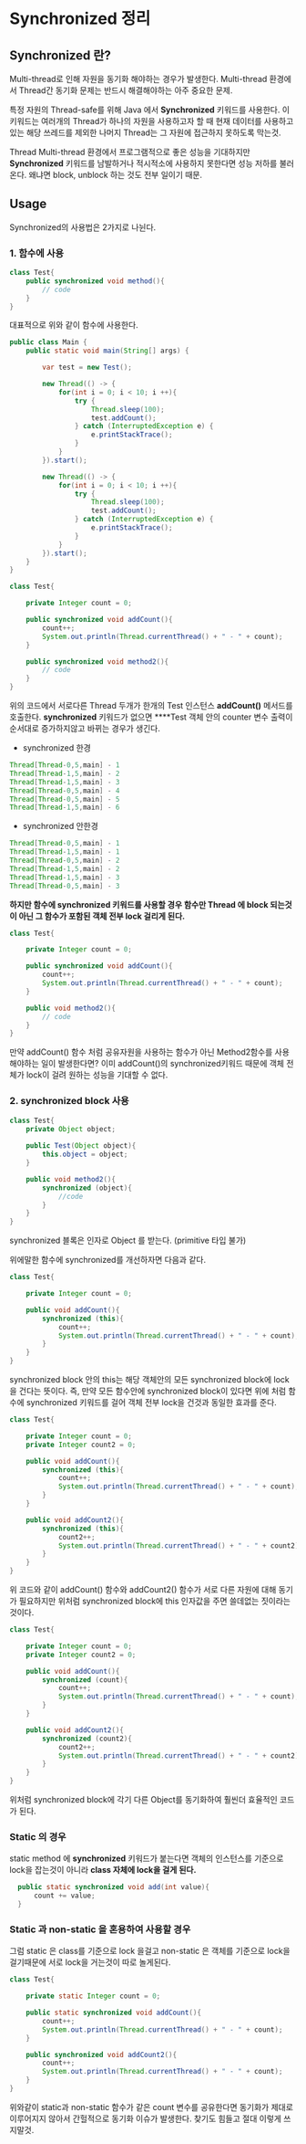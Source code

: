 # Synchronized 정리

## Synchronized 란?

Multi-thread로 인해 자원을 동기화 해야하는 경우가 발생한다. Multi-thread 환경에서 Thread간 동기화 문제는 반드시 해결해야하는 아주 중요한 문제. 

특정 자원의 Thread-safe를 위해 Java 에서 **Synchronized** 키워드를 사용한다. 이 키워드는 여러개의 Thread가 하나의 자원을 사용하고자 할 때 현재 데이터를 사용하고 있는 해당 쓰레드를 제외한 나머지 Thread는 그 자원에 접근하지 못하도록 막는것.

Thread Multi-thread 환경에서 프로그램적으로 좋은 성능을 기대하지만 **Synchronized** 키워드를 남발하거나 적시적소에 사용하지 못한다면 성능 저하를 불러온다. 왜냐면 block, unblock 하는 것도 전부 일이기 때문.

## Usage

Synchronized의 사용법은 2가지로 나뉜다.

### 1. 함수에 사용

```java
class Test{
    public synchronized void method(){
        // code
    }
}
```

대표적으로 위와 같이 함수에 사용한다.

```java
public class Main {
    public static void main(String[] args) {

        var test = new Test();

        new Thread(() -> {
            for(int i = 0; i < 10; i ++){
                try {
                    Thread.sleep(100);
                    test.addCount();
                } catch (InterruptedException e) {
                    e.printStackTrace();
                }
            }
        }).start();

        new Thread(() -> {
            for(int i = 0; i < 10; i ++){
                try {
                    Thread.sleep(100);
                    test.addCount();
                } catch (InterruptedException e) {
                    e.printStackTrace();
                }
            }
        }).start();
    }
}

class Test{

    private Integer count = 0;

    public synchronized void addCount(){
        count++;
        System.out.println(Thread.currentThread() + " - " + count);
    }

    public synchronized void method2(){
        // code
    }
}
```

위의 코드에서 서로다른 Thread 두개가 한개의 Test 인스턴스 **addCount\(\)** 메서드를 호출한다.  **synchronized** 키워드가 없으면 ****Test 객체 안의 counter 변수 출력이 순서대로 증가하지않고 바뀌는 경우가 생긴다.

* synchronized 한경

```java
Thread[Thread-0,5,main] - 1
Thread[Thread-1,5,main] - 2
Thread[Thread-1,5,main] - 3
Thread[Thread-0,5,main] - 4
Thread[Thread-0,5,main] - 5
Thread[Thread-1,5,main] - 6
```

* synchronized 안한경

```java
Thread[Thread-0,5,main] - 1
Thread[Thread-1,5,main] - 1
Thread[Thread-0,5,main] - 2
Thread[Thread-1,5,main] - 2
Thread[Thread-1,5,main] - 3
Thread[Thread-0,5,main] - 3
```

**하지만 함수에 synchronized 키워드를 사용할 경우 함수만 Thread 에 block 되는것이 아닌 그 함수가 포함된 객체 전부 lock 걸리게 된다.** 

```java
class Test{

    private Integer count = 0;

    public synchronized void addCount(){
        count++;
        System.out.println(Thread.currentThread() + " - " + count);
    }

    public void method2(){
        // code
    }
}
```

만약 addCount\(\) 함수 처럼 공유자원을 사용하는 함수가 아닌 Method2함수를 사용해야하는 일이 발생한다면? 이미 addCount\(\)의 synchronized키워드 때문에 객체 전체가 lock이 걸려 원하는 성능을 기대할 수 없다.

### 2. **synchronized block 사용**

```java
class Test{
    private Object object;
    
    public Test(Object object){
        this.object = object;
    }

    public void method2(){
        synchronized (object){
            //code
        }
    }
}
```

synchronized 블록은 인자로 Object 를 받는다. \(primitive 타입 불가\)

위에말한 함수에 synchronized를 개선하자면 다음과 같다.

```java
class Test{

    private Integer count = 0;

    public void addCount(){
        synchronized (this){
            count++;
            System.out.println(Thread.currentThread() + " - " + count);
        }
    }
}
```

synchronized block 안의 this는 해당 객체안의 모든 synchronized block에 lock을 건다는 뜻이다. 즉, 만약 모든 함수안에 synchronized block이 있다면 위에 처럼 함수에 synchronized 키워드를 걸어 객체 전부 lock을 건것과 동일한 효과를 준다.

```java
class Test{

    private Integer count = 0;
    private Integer count2 = 0;

    public void addCount(){
        synchronized (this){
            count++;
            System.out.println(Thread.currentThread() + " - " + count);
        }
    }

    public void addCount2(){
        synchronized (this){
            count2++;
            System.out.println(Thread.currentThread() + " - " + count2);
        }
    }
}
```

위 코드와 같이 addCount\(\) 함수와 addCount2\(\) 함수가 서로 다른 자원에 대해 동기가 필요하지만 위처럼 synchronized block에 this 인자값을 주면 쓸데없는 짓이라는 것이다.

```java
class Test{

    private Integer count = 0;
    private Integer count2 = 0;

    public void addCount(){
        synchronized (count){
            count++;
            System.out.println(Thread.currentThread() + " - " + count);
        }
    }

    public void addCount2(){
        synchronized (count2){
            count2++;
            System.out.println(Thread.currentThread() + " - " + count2);
        }
    }
}
```

위처럼 synchronized block에 각기 다른 Object를 동기화하여 훨씬더 효율적인 코드가 된다.

### Static 의 경우

static method 에 **synchronized** 키워드가 붙는다면 객체의 인스턴스를 기준으로 lock을 잡는것이 아니라 **class 자체에 lock을 걸게 된다.**

```java
  public static synchronized void add(int value){
      count += value;
  }
```

### Static 과 non-static 을 혼용하여 사용할 경우

그럼 static 은 class를 기준으로 lock 을걸고 non-static 은 객체를 기준으로 lock을 걸기때문에 서로 lock을 거는것이 따로 놀게된다.

```java
class Test{

    private static Integer count = 0;

    public static synchronized void addCount(){
        count++;
        System.out.println(Thread.currentThread() + " - " + count);
    }

    public synchronized void addCount2(){
        count++;
        System.out.println(Thread.currentThread() + " - " + count);
    }
}
```

위와같이 static과 non-static 함수가 같은 count 변수를 공유한다면 동기화가 제대로 이루어지지 않아서 간헐적으로 동기화 이슈가 발생한다. 찾기도 힘들고 절대 이렇게 쓰지말것.

